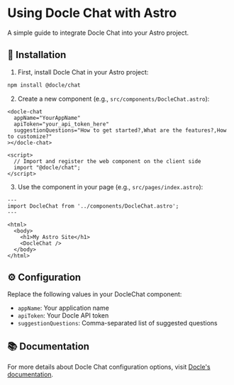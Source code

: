 # Using Docle Chat with Astro

A simple guide to integrate Docle Chat into your Astro project.

## 🚀 Installation

1. First, install Docle Chat in your Astro project:

```sh
npm install @docle/chat
```

2. Create a new component (e.g., `src/components/DocleChat.astro`):

```astro:src/components/DocleChat.astro
<docle-chat
  appName="YourAppName"
  apiToken="your_api_token_here"
  suggestionQuestions="How to get started?,What are the features?,How to customize?"
></docle-chat>

<script>
  // Import and register the web component on the client side
  import "@docle/chat";
</script>
```

3. Use the component in your page (e.g., `src/pages/index.astro`):

```astro:src/pages/index.astro
---
import DocleChat from '../components/DocleChat.astro';
---

<html>
  <body>
    <h1>My Astro Site</h1>
    <DocleChat />
  </body>
</html>
```

## ⚙️ Configuration

Replace the following values in your DocleChat component:
- `appName`: Your application name
- `apiToken`: Your Docle API token
- `suggestionQuestions`: Comma-separated list of suggested questions

## 📚 Documentation

For more details about Docle Chat configuration options, visit [Docle's documentation](https://docle.co).
